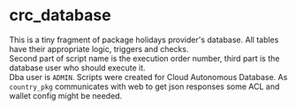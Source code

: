 # crc_database
This is a tiny fragment of package holidays provider's database. All tables have their appropriate logic, triggers and checks. </br>
Second part of script name is the execution order number, third part is the database user who should execute it. </br>
Dba user is `ADMIN`. Scripts were created for Cloud Autonomous Database. As `country_pkg` communicates with web to get json responses some ACL and wallet config might be needed.